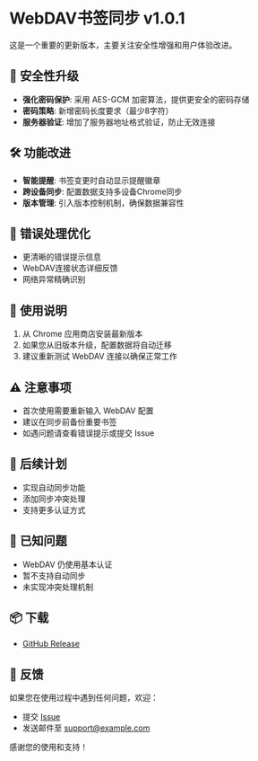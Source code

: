 # WebDAV书签同步 v1.0.1

这是一个重要的更新版本，主要关注安全性增强和用户体验改进。

## 🔐 安全性升级
- **强化密码保护**: 采用 AES-GCM 加密算法，提供更安全的密码存储
- **密码策略**: 新增密码长度要求（最少8字符）
- **服务器验证**: 增加了服务器地址格式验证，防止无效连接

## 🛠️ 功能改进
- **智能提醒**: 书签变更时自动显示提醒徽章
- **跨设备同步**: 配置数据支持多设备Chrome同步
- **版本管理**: 引入版本控制机制，确保数据兼容性

## 🎯 错误处理优化
- 更清晰的错误提示信息
- WebDAV连接状态详细反馈
- 网络异常精确识别

## 📝 使用说明
1. 从 Chrome 应用商店安装最新版本
2. 如果您从旧版本升级，配置数据将自动迁移
3. 建议重新测试 WebDAV 连接以确保正常工作

## ⚠️ 注意事项
- 首次使用需要重新输入 WebDAV 配置
- 建议在同步前备份重要书签
- 如遇问题请查看错误提示或提交 Issue

## 🔄 后续计划
- 实现自动同步功能
- 添加同步冲突处理
- 支持更多认证方式

## 🐛 已知问题
- WebDAV 仍使用基本认证
- 暂不支持自动同步
- 未实现冲突处理机制

## 📦 下载
- [GitHub Release](https://github.com/nexply/bookmarksync/releases/tag/v1.0.1)

## 🙏 反馈
如果您在使用过程中遇到任何问题，欢迎：
- 提交 [Issue](https://github.com/nexply/bookmarksync/issues)
- 发送邮件至 support@example.com

感谢您的使用和支持！ 